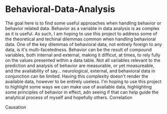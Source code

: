 # Behavioral-Data-Analysis

The goal here is to find some useful approaches when handling behavior or behavior related data. Behavior as a variable in data analysis is as complex as it is useful. As such, I am hoping to use this project to address some of the theoretical and techinal dilemmas common when handling behavioral data. One of the key dilemmas of behavioral data, not entirely foreign to any data, is it's multi-facetedness. Behavior can be the result of compound variables, both internal and external, making it difficut, at times, to rely fully on the values presented within a data table. Not all variables relevant to the prediction and analysis of behavior are measurable, or yet measureable, and the availability of say... neurological, external, and behavioral data in conjunction can be limited. Having this complexity doesn't render the available data, however to be entirely useless. I'm hoping to use this project to highlight some ways we can make use of available data, highlighting some principles of behavior in effect, adn seeing if that can help guide the analytical process of myself and hopefully others. 
Correlation

Causation

